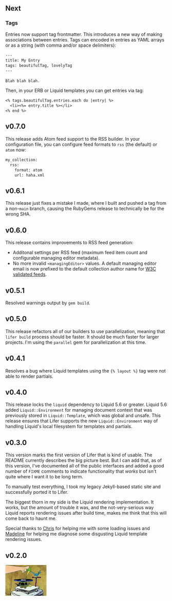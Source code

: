 ## Next

### Tags

Entries now support tag frontmatter. This introduces a new way of making
associations between entries. Tags can encoded in entries as YAML arrays or as a
string (with comma and/or space delimiters):

    ---
    title: My Entry
    tags: beautifulTag, lovelyTag
    ---

    Blah blah blah.

Then, in your ERB or Liquid templates you can get entries via tag:

    <% tags.beautifulTag.entries.each do |entry| %>
      <li><%= entry.title %></li>
    <% end %>

## v0.7.0

This release adds Atom feed support to the RSS builder. In your configuration
file, you can configure feed formats to `rss` (the default) or `atom` now:

    my_collection:
      rss:
        format: atom
        url: haha.xml

## v0.6.1

This release just fixes a mistake I made, where I built and pushed a tag from a
non-`main` branch, causing the RubyGems release to technically be for the wrong
SHA.

## v0.6.0

This release contains improvements to RSS feed generation:

- Additonal settings per RSS feed (maximum feed item count and configurable
  managing editor metadata).
- No more invalid `<managingEditor>` values. A default managing editor email is
  now prefixed to the default collection author name for [W3C validated
  feeds][w3c-feed-checker].

[w3c-feed-checker]: https://validator.w3.org/feed/check.cgi

## v0.5.1

Resolved warnings output by `gem build`.

## v0.5.0

This release refactors all of our builders to use parallelization, meaning that
`lifer build` process should be faster. It should be much faster for larger
projects. I'm using the `parallel` gem for parallelization at this time.

## v0.4.1

Resolves a bug where Liquid templates using the `{% layout %}` tag were not able
to render partials.

## v0.4.0

This release locks the `liquid` dependency to Liquid 5.6 or greater. Liquid 5.6
added `Liquid::Environment` for managing document context that was previously
stored in `Liquid::Template`, which was global and unsafe. This release ensures
that Lifer supports the new `Liquid::Environment` way of handling Liquid's local
filesystem for templates and partials.

## v0.3.0

This version marks the first version of Lifer that is kind of usable. The README
currently describes the big picture best. But I can add that, as of this version,
I've documented all of the public interfaces and added a good number of `FIXME`
comments to indicate functionality that _works_ but isn't quite where I want it
to be long term.

To manually test everything, I took my legacy Jekyll-based static site and
successfully ported it to Lifer.

The biggest thorn in my side is the Liquid rendering implementation. It works,
but the amount of trouble it was, and the not-very-serious way Liquid reports
rendering issues after build time, makes me think that this will come back to
haunt me.

Special thanks to [Chris][1] for helping me with some loading issues and
[Madeline][2] for helping me diagnose some disgusting Liquid template rendering
issues.

[1]: https://github.com/forkata
[2]: https://github.com/madelinecollier

## v0.2.0

![It's a living](lib/lifer/templates/its-a-living.png)
